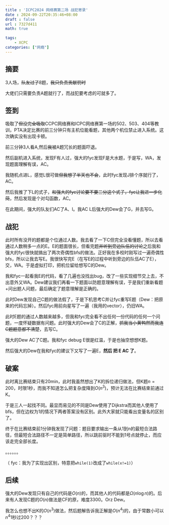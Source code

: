 ```yaml
---
title : 'ICPC2024 网络赛第二场 战犯寄录'
date : 2024-09-22T20:35:46+08:00
draft : false
url : 7327d411
math: true

tags:
    - XCPC
categories: ["网瘾"]
---
```

## 摘要

3人场，~~队友过了~~8题，~~我只负责贡献罚时~~

大佬们只需要负责A题就行了，而战犯要考虑的可就多了。

## 签到

吸取了~~但没完全吸取~~CCPC网络赛和ICPC网络赛第一场的502、503、404等教训，PTA决定比赛的前三分钟只有主机位能看题，其他两个机位禁止进入系统。这次确实没有出现卡顿。

前三分钟3人看A,然后~~我~~被A题冗长的题面吓退。

然后副机进入系统，发现F有人过，强大的fyc发现F是大水题，于是写，WA，发现题面理解有误，AC。

我随机点进L，感觉L很可做~~但我想了半天也不会~~，此时fyc发现J排个序就行了，AC。

然后我推了下L的式子，~~和强大的fyc讨论要不要三分这个式子，fyc让我进一步化简~~，然后发现是个对勾函数，AC。

在此期间，强大的队友们AC了A、I。我AC L后强大的Dew会了G，并去写G。

## 战犯

此时所有没开的题都是个位通过人数。我去看了一下C但完全没看懂题，所以去看通过人数稍多一点的E。E的题面很长，但看完题~~并听到旁边队伍的讨论~~之后我和强大的fyc很快就搞出了两次奇偶性bfs的做法。正好我在多校时刚写过一遍奇偶性bfs，所以让我去写E。我很快写完E（在写E的过程中听到旁边的队伍AC了E），交，WA。于是虚拟打印，把机位留给想写C的Dew。

我和fyc一起看我E的代码，看了几遍也没找出bug，改了一些实现细节交上去，不出意外又WA。Dew建议我们再看一下题面以防题意理解有误，于是我们重新看题+问出题人问题，最后确定了题意理解是正确的。

此时Dew发现自己C题的做法假了，于是下机思考C并让fyc重写E题（Dew：把原来的代码忘掉）。然后fyc用前向星写了一遍（我用的vector），仍旧WA。

此时E题的通过人数越来越多，但我和fyc完全看不出任何一份代码的任何一个问题，一度怀疑数据有问题。此时强大的Dew会了C的正解，~~抓我当小黄鸭然而我连C题题意都不清楚~~，去写C。

强大的Dew AC了C题。我和fyc debug E很是红温，于是也抽空想想K题。

然后强大的Dew在我和fyc的建议下又写了一遍E，**然后 把 E AC 了**。

## 破案

此时离比赛结束只有20min，此时我虽然想出了K的拆位递归做法，但K题$n=200$，时限1秒，而我不知道怎么把复杂度降到$O(n^3)$，预计无法在比赛结束前通过K。

于是三人一起找不同。最显而易见的不同是Dew使用了Dijkstra而其他人使用了bfs，但在边权为1的情况下两者答案没有区别。此外大家就只能看出变量名的区别了。

终于在比赛结束前1分钟我发现了问题：题目要求输出一条从1到n的最短合法路径，但最短合法路径不一定是简单路径，所以跳前驱时不能到1号点就停止，而应该走完全部长度。

。。。。。。

（ fyc：我为了实现出区别，特意把`while(1)`改成了`while(x!=1)`）

## 后续

强大的Dew发现只有自己的代码是$O(n)$的，而其他人的代码都是$\Omega(n\log n)$的。后来有人发现C题的$O(n)$做法是CF的原，难度3300。Orz Dew。

我怎么也想不出K的$O(n^3)$做法，然后题解告诉我正解是$O(n^4)$的，由于常数小可以$n^4$1秒过200？？？
